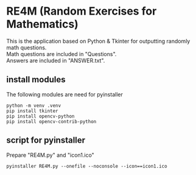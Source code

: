 # RE4M (**R**andom **E**xercises **for** **M**athematics)
This is the application based on Python & Tkinter for outputting randomly math questions.  
Math questions are included in "Questions".  
Answers are included in "ANSWER.txt".


## install modules
The following modules are need for pyinstaller

    python -m venv .venv
    pip install tkinter
    pip install opencv-python
    pip install opencv-contrib-python


## script for pyinstaller
Prepare "RE4M.py" and "icon1.ico"  


    pyinstaller RE4M.py --onefile --noconsole --icon==icon1.ico
